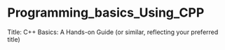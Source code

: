 # Programming_basics_Using_CPP
Title:  C++ Basics: A Hands-on Guide (or similar, reflecting your preferred title)
